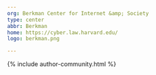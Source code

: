 ```yaml
---
org: Berkman Center for Internet &amp; Society
type: center
abbr: Berkman
home: https://cyber.law.harvard.edu/
logo: berkman.png

---
```


{% include author-community.html %}

